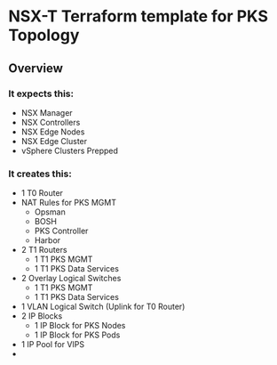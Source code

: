 # NSX-T Terraform template for PKS Topology

## Overview

### It expects this:
* NSX Manager
* NSX Controllers
* NSX Edge Nodes
* NSX Edge Cluster
* vSphere Clusters Prepped

### It creates this:
* 1 T0 Router
* NAT Rules for PKS MGMT
    * Opsman
    * BOSH
    * PKS Controller
    * Harbor
* 2 T1 Routers
    * 1 T1 PKS MGMT
    * 1 T1 PKS Data Services
* 2 Overlay Logical Switches
    * 1 T1 PKS MGMT
    * 1 T1 PKS Data Services
* 1 VLAN Logical Switch (Uplink for T0 Router)
* 2 IP Blocks
    * 1 IP Block for PKS Nodes
    * 1 IP Block for PKS Pods
* 1 IP Pool for VIPS
* 
